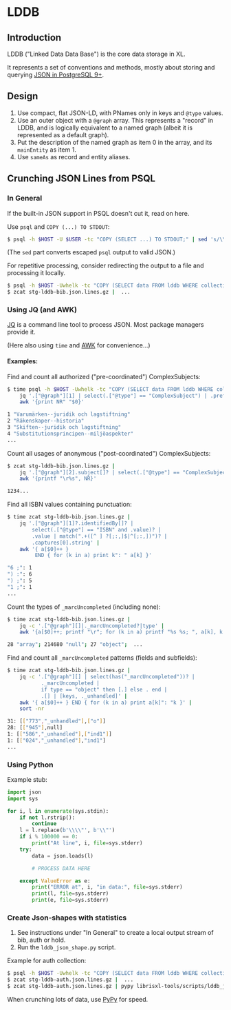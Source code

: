 # LDDB

## Introduction

LDDB ("Linked Data Data Base") is the core data storage in XL.

It represents a set of conventions and methods, mostly about storing and
querying [JSON in PostgreSQL 9+](https://www.postgresql.org/docs/current/static/functions-json.html).

## Design

1. Use compact, flat JSON-LD, with PNames only in keys and `@type` values.
2. Use an outer object with a `@graph` array. This represents a "record" in
   LDDB, and is logically equivalent to a named graph (albeit it is represented
   as a default graph).
3. Put the description of the named graph as item 0 in the array, and its
   `mainEntity` as item 1.
4. Use `sameAs` as record and entity aliases.

## Crunching JSON Lines from PSQL

### In General

If the built-in JSON support in PSQL doesn't cut it, read on here.

Use `psql` and `COPY (...) TO STDOUT`:

```bash
$ psql -h $HOST -U $USER -tc "COPY (SELECT ...) TO STDOUT;" | sed 's/\\\\/\\/g'
```

(The `sed` part converts escaped `psql` output to valid JSON.)

For repetitive processing, consider redirecting the output to a file and processing it locally.

```bash
$ psql -h $HOST -Uwhelk -tc "COPY (SELECT data FROM lddb WHERE collection = 'bib' AND deleted = false) TO stdout;" | sed 's/\\\\/\\/g' | gzip > stg-lddb-bib.json.lines.gz
$ zcat stg-lddb-bib.json.lines.gz |  ...
```

### Using JQ (and AWK)

[JQ](https://stedolan.github.io/jq/) is a command line tool to process JSON.
Most package managers provide it.

(Here also using `time` and [AWK](https://en.wikipedia.org/wiki/AWK) for
convenience...)

#### Examples:

Find and count all authorized ("pre-coordinated") ComplexSubjects:

```bash
$ time psql -h $HOST -Uwhelk -tc "COPY (SELECT data FROM lddb WHERE collection = 'auth' AND deleted = false) TO STDOUT;" | sed 's/\\\\/\\/g' |
    jq '.["@graph"][1] | select(.["@type"] == "ComplexSubject") | .prefLabel' |
    awk '{print NR" "$0}'

1 "Varumärken--juridik och lagstiftning"
2 "Räkenskaper--historia"
3 "Skiften--juridik och lagstiftning"
4 "Substitutionsprincipen--miljöaspekter"
...
```

Count all usages of anonymous ("post-coordinated") ComplexSubjects:

```bash
$ zcat stg-lddb-bib.json.lines.gz |
    jq '.["@graph"][2].subject[]? | select(.["@type"] == "ComplexSubject") | .prefLabel' |
    awk '{printf "\r%s", NR}'

1234...
```

Find all ISBN values containing punctuation:

```bash
$ time zcat stg-lddb-bib.json.lines.gz |
    jq '.["@graph"][1]?.identifiedBy[]? |
        select(.["@type"] == "ISBN" and .value)? |
        .value | match(".+([^ ] ?[;:,]$|^[;:,])")? |
        .captures[0].string' |
    awk '{ a[$0]++ }
         END { for (k in a) print k": " a[k] }'

"6 ;": 1
") :": 6
") ;": 5
"1 ;": 1
...
```

Count the types of `_marcUncompleted` (including none):

```bash
$ time zcat stg-lddb-bib.json.lines.gz |
    jq -c '.["@graph"][]|._marcUncompleted?|type' |
    awk '{a[$0]++; printf "\r"; for (k in a) printf "%s %s; ", a[k], k }'

28 "array"; 214680 "null"; 27 "object";  ...
```

Find and count all `_marcUncompleted` patterns (fields and subfields):

```bash
$ time zcat stg-lddb-bib.json.lines.gz |
    jq -c '.["@graph"][] | select(has("_marcUncompleted"))? |
           ._marcUncompleted |
           if type == "object" then [.] else . end |
           .[] | [keys, ._unhandled]' |
    awk '{ a[$0]++ } END { for (k in a) print a[k]": "k }' |
    sort -nr

31: [["773","_unhandled"],["o"]]
28: [["945"],null]
1: [["586","_unhandled"],["ind1"]]
1: [["024","_unhandled"],"ind1"]
...
```

### Using Python

Example stub:

```python
import json
import sys

for i, l in enumerate(sys.stdin):
    if not l.rstrip():
        continue
    l = l.replace(b'\\\\"', b'\\"')
    if i % 100000 == 0:
        print("At line", i, file=sys.stderr)
    try:
        data = json.loads(l)

        # PROCESS DATA HERE

    except ValueError as e:
        print("ERROR at", i, "in data:", file=sys.stderr)
        print(l, file=sys.stderr)
        print(e, file=sys.stderr)
```

### Create Json-shapes with statistics

1. See instructions under "In General" to create a local output stream of bib, auth or hold.
2. Run the `lddb_json_shape.py` script.

Example for auth collection:

```bash
$ psql -h $HOST -Uwhelk -tc "COPY (SELECT data FROM lddb WHERE collection = 'auth' AND deleted = false) TO stdout;" | sed 's/\\\\/\\/g' > stg-lddb-auth.json.lines
$ zcat stg-lddb-auth.json.lines.gz |  ...
$ zcat stg-lddb-auth.json.lines.gz | pypy librisxl-tools/scripts/lddb_json_shape.py > shapes-for-your-selection.json
```

When crunching lots of data, use [PyPy](http://pypy.org/) for speed.
